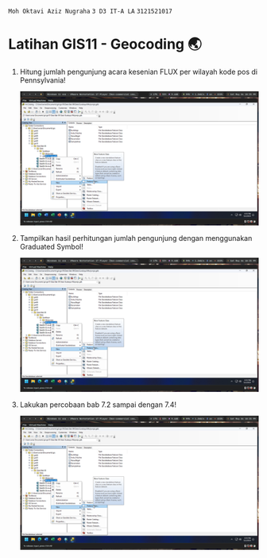 `Moh Oktavi Aziz Nugraha` `3 D3 IT-A LA` `3121521017`

# Latihan GIS11 - Geocoding 🌏

1. Hitung jumlah pengunjung acara kesenian FLUX per wilayah kode pos di
   Pennsylvania!

   ![answer 1](./screenshots/ss-1.png)

2. Tampilkan hasil perhitungan jumlah pengunjung dengan menggunakan
   Graduated Symbol!

   ![answer 1](./screenshots/ss-1.png)

3. Lakukan percobaan bab 7.2 sampai dengan 7.4!

   ![answer 1](./screenshots/ss-1.png)

